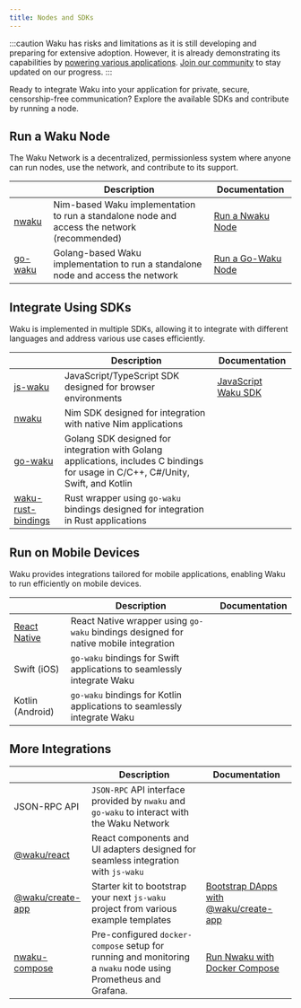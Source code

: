 ```yaml
---
title: Nodes and SDKs
---
```


:::caution
Waku has risks and limitations as it is still developing and preparing for extensive adoption. However, it is already demonstrating its capabilities by [powering various applications](/powered-by-waku). [Join our community](/community) to stay updated on our progress.
:::

Ready to integrate Waku into your application for private, secure, censorship-free communication? Explore the available SDKs and contribute by running a node.

## Run a Waku Node

The Waku Network is a decentralized, permissionless system where anyone can run nodes, use the network, and contribute to its support.

| | Description | Documentation |
| - | - | - |
| [nwaku](https://github.com/waku-org/nwaku) | Nim-based Waku implementation to run a standalone node and access the network (recommended) | [Run a Nwaku Node](/guides/run-nwaku-node) |
| [go-waku](https://github.com/waku-org/go-waku) | Golang-based Waku implementation to run a standalone node and access the network | [Run a Go-Waku Node](https://github.com/waku-org/go-waku/tree/master/docs/operators) |

## Integrate Using SDKs

Waku is implemented in multiple SDKs, allowing it to integrate with different languages and address various use cases efficiently.

| | Description | Documentation |
| - | - | - |
| [js-waku](https://github.com/waku-org/js-waku) | JavaScript/TypeScript SDK designed for browser environments | [JavaScript Waku SDK](/guides/js-waku/) |
| [nwaku](https://github.com/waku-org/nwaku) | Nim SDK designed for integration with native Nim applications | |
| [go-waku](https://github.com/waku-org/go-waku) | Golang SDK designed for integration with Golang applications, includes C bindings for usage in C/C++, C#/Unity, Swift, and Kotlin | |
| [waku-rust-bindings](https://github.com/waku-org/waku-rust-bindings) | Rust wrapper using `go-waku` bindings designed for integration in Rust applications | |

## Run on Mobile Devices

Waku provides integrations tailored for mobile applications, enabling Waku to run efficiently on mobile devices.

| | Description | Documentation |
| - | - | - |
| [React Native](https://github.com/waku-org/waku-react-native) | React Native wrapper using `go-waku` bindings designed for native mobile integration | |
| Swift (iOS) | `go-waku` bindings for Swift applications to seamlessly integrate Waku | |
| Kotlin (Android) | `go-waku` bindings for Kotlin applications to seamlessly integrate Waku | |

## More Integrations

| | Description | Documentation |
| - | - | - |
| JSON-RPC API | `JSON-RPC` API interface provided by `nwaku` and `go-waku` to interact with the Waku Network | |
| [@waku/react](https://www.npmjs.com/package/@waku/react) | React components and UI adapters designed for seamless integration with `js-waku` | |
| [@waku/create-app](https://www.npmjs.com/package/@waku/create-app) | Starter kit to bootstrap your next `js-waku` project from various example templates | [Bootstrap DApps with @waku/create-app](/guides/js-waku/waku-create-app) |
| [nwaku-compose](https://github.com/alrevuelta/nwaku-compose) | Pre-configured `docker-compose` setup for running and monitoring a `nwaku` node using Prometheus and Grafana. | [Run Nwaku with Docker Compose](/guides/nwaku/run-docker-compose) |